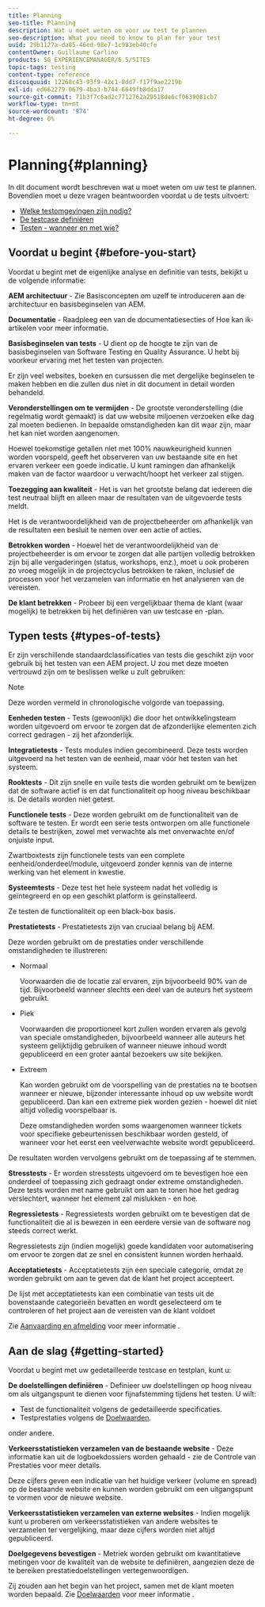 ```yaml
---
title: Planning
seo-title: Planning
description: Wat u moet weten om voor uw test te plannen
seo-description: What you need to know to plan for your test
uuid: 29b1127a-da85-46ed-98e7-1c983eb40cfe
contentOwner: Guillaume Carlino
products: SG_EXPERIENCEMANAGER/6.5/SITES
topic-tags: testing
content-type: reference
discoiquuid: 12268c43-93f9-42c1-8dd7-f17f9ae2219b
exl-id: ed662279-0679-4ba3-b744-6649fb8dda17
source-git-commit: 71b3f7c6ad2c7712762a29518de6cf0639081cb7
workflow-type: tm+mt
source-wordcount: '974'
ht-degree: 0%

---
```


# Planning{#planning}

In dit document wordt beschreven wat u moet weten om uw test te plannen. Bovendien moet u deze vragen beantwoorden voordat u de tests uitvoert:

* [Welke testomgevingen zijn nodig?](/help/sites-developing/test-environments.md)
* [De testcase definiëren](/help/sites-developing/test-cases.md)
* [Testen - wanneer en met wie?](/help/sites-developing/when-who.md)

## Voordat u begint {#before-you-start}

Voordat u begint met de eigenlijke analyse en definitie van tests, bekijkt u de volgende informatie:

**AEM architectuur** - Zie Basisconcepten om uzelf te introduceren aan de architectuur en basisbeginselen van AEM.

**Documentatie** - Raadpleeg een van de documentatiesecties of Hoe kan ik-artikelen voor meer informatie.

**Basisbeginselen van tests** - U dient op de hoogte te zijn van de basisbeginselen van Software Testing en Quality Assurance. U hebt bij voorkeur ervaring met het testen van projecten.

Er zijn veel websites, boeken en cursussen die met dergelijke beginselen te maken hebben en die zullen dus niet in dit document in detail worden behandeld.

**Veronderstellingen om te vermijden** - De grootste veronderstelling (die regelmatig wordt gemaakt) is dat uw website miljoenen verzoeken elke dag zal moeten bedienen. In bepaalde omstandigheden kan dit waar zijn, maar het kan niet worden aangenomen.

Hoewel toekomstige getallen niet met 100% nauwkeurigheid kunnen worden voorspeld, geeft het observeren van uw bestaande site en het ervaren verkeer een goede indicatie. U kunt ramingen dan afhankelijk maken van de factor waardoor u verwacht/hoopt het verkeer zal stijgen.

**Toezegging aan kwaliteit** - Het is van het grootste belang dat iedereen die test neutraal blijft en alleen maar de resultaten van de uitgevoerde tests meldt.

Het is de verantwoordelijkheid van de projectbeheerder om afhankelijk van de resultaten een besluit te nemen over een actie of acties.

**Betrokken worden** - Hoewel het de verantwoordelijkheid van de projectbeheerder is om ervoor te zorgen dat alle partijen volledig betrokken zijn bij alle vergaderingen (status, workshops, enz.), moet u ook proberen zo vroeg mogelijk in de projectcyclus betrokken te raken, inclusief de processen voor het verzamelen van informatie en het analyseren van de vereisten.

**De klant betrekken** - Probeer bij een vergelijkbaar thema de klant (waar mogelijk) te betrekken bij het definiëren van uw testcase en -plan.

## Typen tests {#types-of-tests}

Er zijn verschillende standaardclassificaties van tests die geschikt zijn voor gebruik bij het testen van een AEM project. U zou met deze moeten vertrouwd zijn om te beslissen welke u zult gebruiken:

>[!NOTE]
>
>Deze worden vermeld in chronologische volgorde van toepassing.

**Eenheden testen** - Tests (gewoonlijk) die door het ontwikkelingsteam worden uitgevoerd om ervoor te zorgen dat de afzonderlijke elementen zich correct gedragen - zij het afzonderlijk.

**Integratietests** - Tests modules indien gecombineerd. Deze tests worden uitgevoerd na het testen van de eenheid, maar vóór het testen van het systeem.

**Rooktests** - Dit zijn snelle en vuile tests die worden gebruikt om te bewijzen dat de software actief is en dat functionaliteit op hoog niveau beschikbaar is. De details worden niet getest.

**Functionele tests** - Deze worden gebruikt om de functionaliteit van de software te testen. Er wordt een serie tests ontworpen om alle functionele details te bestrijken, zowel met verwachte als met onverwachte en/of onjuiste input.

Zwartboxtests zijn functionele tests van een complete eenheid/onderdeel/module, uitgevoerd zonder kennis van de interne werking van het element in kwestie.

**Systeemtests** - Deze test het hele systeem nadat het volledig is geïntegreerd en op een geschikt platform is geïnstalleerd.

Ze testen de functionaliteit op een black-box basis.

**Prestatietests** - Prestatietests zijn van cruciaal belang bij AEM.

Deze worden gebruikt om de prestaties onder verschillende omstandigheden te illustreren:

* Normaal

  Voorwaarden die de locatie zal ervaren, zijn bijvoorbeeld 90% van de tijd. Bijvoorbeeld wanneer slechts een deel van de auteurs het systeem gebruikt.

* Piek

  Voorwaarden die proportioneel kort zullen worden ervaren als gevolg van speciale omstandigheden, bijvoorbeeld wanneer alle auteurs het systeem gelijktijdig gebruiken of wanneer nieuwe inhoud wordt gepubliceerd en een groter aantal bezoekers uw site bekijken.

* Extreem

  Kan worden gebruikt om de voorspelling van de prestaties na te bootsen wanneer er nieuwe, bijzonder interessante inhoud op uw website wordt gepubliceerd. Dan kan een extreme piek worden gezien - hoewel dit niet altijd volledig voorspelbaar is.

  Deze omstandigheden worden soms waargenomen wanneer tickets voor specifieke gebeurtenissen beschikbaar worden gesteld, of wanneer voor het eerst een veelverwachte website wordt gepubliceerd.

De resultaten worden vervolgens gebruikt om de toepassing af te stemmen.

**Stresstests** - Er worden stresstests uitgevoerd om te bevestigen hoe een onderdeel of toepassing zich gedraagt onder extreme omstandigheden. Deze tests worden met name gebruikt om aan te tonen hoe het gedrag verslechtert, wanneer het element zal mislukken - en hoe.

**Regressietests** - Regressietests worden gebruikt om te bevestigen dat de functionaliteit die al is bewezen in een eerdere versie van de software nog steeds correct werkt.

Regressietests zijn (indien mogelijk) goede kandidaten voor automatisering om ervoor te zorgen dat ze snel en consistent kunnen worden herhaald.

**Acceptatietests** - Acceptatietests zijn een speciale categorie, omdat ze worden gebruikt om aan te geven dat de klant het project accepteert.

De lijst met acceptatietests kan een combinatie van tests uit de bovenstaande categorieën bevatten en wordt geselecteerd om te controleren of het project aan de vereisten van de klant voldoet

Zie [Aanvaarding en afmelding](/help/sites-developing/acceptance-signoff.md) voor meer informatie .

## Aan de slag {#getting-started}

Voordat u begint met uw gedetailleerde testcase en testplan, kunt u:

**De doelstellingen definiëren** - Definieer uw doelstellingen op hoog niveau om als uitgangspunt te dienen voor fijnafstemming tijdens het testen. U wilt:

* Test de functionaliteit volgens de gedetailleerde specificaties.
* Testprestaties volgens de [Doelwaarden](/help/managing/best-practices-further-reference.md#key-performance-indicators-and-target-metrics).

onder andere.

**Verkeersstatistieken verzamelen van de bestaande website** - Deze informatie kan uit de logboekdossiers worden gehaald - zie de Controle van Prestaties voor meer details.

Deze cijfers geven een indicatie van het huidige verkeer (volume en spread) op de bestaande website en kunnen worden gebruikt om een uitgangspunt te vormen voor de nieuwe website.

**Verkeersstatistieken verzamelen van externe websites** - Indien mogelijk kunt u proberen om verkeersstatistieken van andere websites te verzamelen ter vergelijking, maar deze cijfers worden niet altijd gepubliceerd.

**Doelgegevens bevestigen** - Metriek worden gebruikt om kwantitatieve metingen voor de kwaliteit van de website te definiëren, aangezien deze de te bereiken prestatiedoelstellingen vertegenwoordigen.

Zij zouden aan het begin van het project, samen met de klant moeten worden bepaald. Zie [Doelwaarden](/help/sites-developing/planning.md) voor meer informatie .
